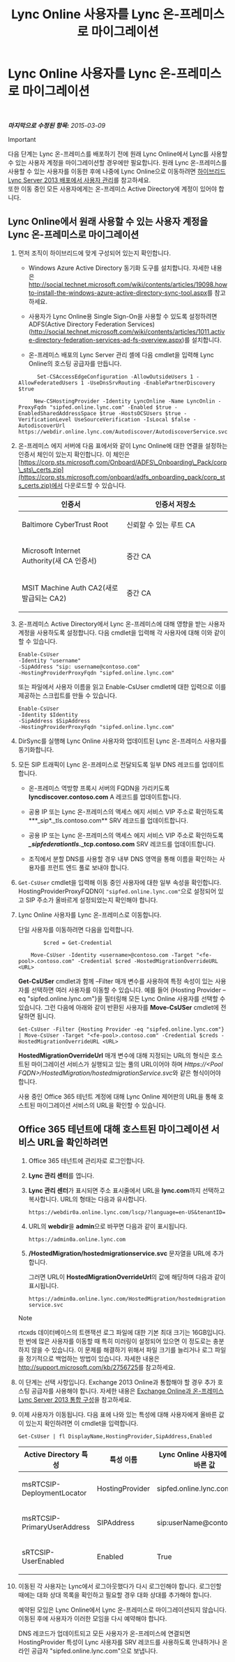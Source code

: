 ﻿---
title: Lync Online 사용자를 Lync 온-프레미스로 마이그레이션
TOCTitle: Lync Online 사용자를 Lync 온-프레미스로 마이그레이션
ms:assetid: 0e29605b-db2d-4cbf-b6a9-15db6b9fdabc
ms:mtpsurl: https://technet.microsoft.com/ko-kr/library/Dn689115(v=OCS.15)
ms:contentKeyID: 62247349
ms.date: 08/10/2015
mtps_version: v=OCS.15
ms.translationtype: HT
---

# Lync Online 사용자를 Lync 온-프레미스로 마이그레이션

 

_**마지막으로 수정된 항목:** 2015-03-09_


> [!IMPORTANT]
> 다음 단계는 Lync 온-프레미스를 배포하기 전에 원래 Lync Online에서 Lync를 사용할 수 있는 사용자 계정을 마이그레이션할 경우에만 필요합니다. 원래 Lync 온-프레미스를 사용할 수 있는 사용자를 이동한 후에 나중에 Lync Online으로 이동하려면 <A href="lync-server-2013-administering-users-in-a-hybrid-deployment.md">하이브리드 Lync Server 2013 배포에서 사용자 관리</A>를 참고하세요.<BR>또한 이동 중인 모든 사용자에게는 온-프레미스 Active Directory에 계정이 있어야 합니다.



## Lync Online에서 원래 사용할 수 있는 사용자 계정을 Lync 온-프레미스로 마이그레이션

1.  먼저 조직이 하이브리드에 맞게 구성되어 있는지 확인합니다.
    
      - Windows Azure Active Directory 동기화 도구를 설치합니다. 자세한 내용은 <http://social.technet.microsoft.com/wiki/contents/articles/19098.howto-install-the-windows-azure-active-directory-sync-tool.aspx>를 참고하세요.
    
      - 사용자가 Lync Online용 Single Sign-On을 사용할 수 있도록 설정하려면 ADFS(Active Directory Federation Services)(<http://social.technet.microsoft.com/wiki/contents/articles/1011.active-directory-federation-services-ad-fs-overview.aspx>)를 설치합니다.
    
      - 온-프레미스 배포의 Lync Server 관리 셸에 다음 cmdlet을 입력해 Lync Online의 호스팅 공급자를 만듭니다.
        
      ```
            Set-CSAccessEdgeConfiguration -AllowOutsideUsers 1 -AllowFederatedUsers 1 -UseDnsSrvRouting -EnablePartnerDiscovery $true
       ```
       ``` 
            New-CSHostingProvider -Identity LyncOnline -Name LyncOnlin -ProxyFqdn "sipfed.online.lync.com" -Enabled $true -EnabledSharedAddressSpace $true -HostsOCSUsers $true -VerificationLevel UseSourceVerification -IsLocal $false -AutodiscoverUrl https://webdir.online.lync.com/Autodiscover/AutodiscoverService.svc/root

    ```

2.  온-프레미스 에지 서버에 다음 표에서와 같이 Lync Online에 대한 연결을 설정하는 인증서 체인이 있는지 확인합니다. 이 체인은 [https://corp.sts.microsoft.com/Onboard/ADFS\_Onboarding\_Pack/corp\_sts\_certs.zip](https://corp.sts.microsoft.com/onboard/adfs_onboarding_pack/corp_sts_certs.zip)에서 다운로드할 수 있습니다.
    
    
    <table>
    <colgroup>
    <col style="width: 50%" />
    <col style="width: 50%" />
    </colgroup>
    <thead>
    <tr class="header">
    <th>인증서</th>
    <th>인증서 저장소</th>
    </tr>
    </thead>
    <tbody>
    <tr class="odd">
    <td><p>Baltimore CyberTrust Root</p></td>
    <td><p>신뢰할 수 있는 루트 CA</p></td>
    </tr>
    <tr class="even">
    <td><p>Microsoft Internet Authority(새 CA 인증서)</p></td>
    <td><p>중간 CA</p></td>
    </tr>
    <tr class="odd">
    <td><p>MSIT Machine Auth CA2(새로 발급되는 CA2)</p></td>
    <td><p>중간 CA</p></td>
    </tr>
    </tbody>
    </table>


3.  온-프레미스 Active Directory에서 Lync 온-프레미스에 대해 영향을 받는 사용자 계정을 사용하도록 설정합니다. 다음 cmdlet을 입력해 각 사용자에 대해 이와 같이 할 수 있습니다.
    
        Enable-CsUser
        -Identity "username" 
        -SipAddress "sip: username@contoso.com"
        -HostingProviderProxyFqdn "sipfed.online.lync.com"
    
    또는 파일에서 사용자 이름을 읽고 Enable-CsUser cmdlet에 대한 입력으로 이를 제공하는 스크립트를 만들 수 있습니다.
    
        Enable-CsUser
        -Identity $Identity 
        -SipAddress $SipAddress 
        -HostingProviderProxyFqdn "sipfed.online.lync.com"

4.  DirSync를 실행해 Lync Online 사용자와 업데이트된 Lync 온-프레미스 사용자를 동기화합니다.

5.  모든 SIP 트래픽이 Lync 온-프레미스로 전달되도록 일부 DNS 레코드를 업데이트합니다.
    
      - 온-프레미스 역방향 프록시 서버의 FQDN을 가리키도록 **lyncdiscover.contoso.com** A 레코드를 업데이트합니다.
    
      - 공용 IP 또는 Lync 온-프레미스의 액세스 에지 서비스 VIP 주소로 확인하도록***\_sip*.\_tls.contoso.com** SRV 레코드를 업데이트합니다.
    
      - 공용 IP 또는 Lync 온-프레미스의 액세스 에지 서비스 VIP 주소로 확인하도록 ***\_sipfederationtls*.\_tcp.contoso.com** SRV 레코드를 업데이트합니다.
    
      - 조직에서 분할 DNS를 사용할 경우 내부 DNS 영역을 통해 이름을 확인하는 사용자를 프런트 엔드 풀로 보내야 합니다.

6.  `Get-CsUser` cmdlet을 입력해 이동 중인 사용자에 대한 일부 속성을 확인합니다. HostingProviderProxyFQDN이 `"sipfed.online.lync.com"`으로 설정되어 있고 SIP 주소가 올바르게 설정되었는지 확인해야 합니다.

7.  Lync Online 사용자를 Lync 온-프레미스로 이동합니다.
    
    단일 사용자를 이동하려면 다음을 입력합니다.
    
    ```
            $cred = Get-Credential
    ```
    ```
        Move-CsUser -Identity <username>@contoso.com -Target "<fe-pool>.contoso.com" -Credential $cred -HostedMigrationOverrideURL <URL>
    ```

    **Get-CsUSer** cmdlet과 함께 –Filter 매개 변수를 사용하여 특정 속성이 있는 사용자를 선택하면 여러 사용자를 이동할 수 있습니다. 예를 들어 {Hosting Provider –eq "sipfed.online.lync.om"}을 필터링해 모든 Lync Online 사용자를 선택할 수 있습니다. 그런 다음에 아래와 같이 반환된 사용자를 **Move-CsUSer** cmdlet에 전달하면 됩니다.
    
        Get-CsUser -Filter {Hosting Provider -eq "sipfed.online.lync.com"} | Move-CsUser -Target "<fe-pool>.contoso.com" -Credential $creds -HostedMigrationOverrideURL <URL>
    
    **HostedMigrationOverrideUrl** 매개 변수에 대해 지정되는 URL의 형식은 호스트된 마이그레이션 서비스가 실행되고 있는 풀의 URL이어야 하며 *Https://\<Pool FQDN\>/HostedMigration/hostedmigrationService.svc*와 같은 형식이어야 합니다.
    
    사용 중인 Office 365 테넌트 계정에 대해 Lync Online 제어판의 URL을 통해 호스트된 마이그레이션 서비스의 URL을 확인할 수 있습니다.
    
    ## Office 365 테넌트에 대해 호스트된 마이그레이션 서비스 URL을 확인하려면
    
    1.  Office 365 테넌트에 관리자로 로그인합니다.
    
    2.  **Lync 관리 센터**를 엽니다.
    
    3.  **Lync 관리 센터**가 표시되면 주소 표시줄에서 URL을 **lync.com**까지 선택하고 복사합니다. URL의 형태는 다음과 유사합니다.
        
        `https://webdir0a.online.lync.com/lscp/?language=en-US&tenantID=`
    
    4.  URL의 **webdir**을 **admin**으로 바꾸면 다음과 같이 표시됩니다.
        
        `https://admin0a.online.lync.com`
    
    5.  **/HostedMigration/hostedmigrationservice.svc** 문자열을 URL에 추가합니다.
        
        그러면 URL이 **HostedMigrationOverrideUrl**의 값에 해당하며 다음과 같이 표시됩니다.
        
        `https://admin0a.online.lync.com/HostedMigration/hostedmigrationservice.svc`
    

    > [!NOTE]  
    > rtcxds 데이터베이스의 트랜잭션 로그 파일에 대한 기본 최대 크기는 16GB입니다. 한 번에 많은 사용자를 이동할 때 특히 미러링이 설정되어 있으면 이 정도로는 충분하지 않을 수 있습니다. 이 문제를 해결하기 위해서 파일 크기를 늘리거나 로그 파일을 정기적으로 백업하는 방법이 있습니다. 자세한 내용은 <A class=uri href="http://support.microsoft.com/kb/2756725">http://support.microsoft.com/kb/2756725</A>를 참고하세요.



8.  이 단계는 선택 사항입니다. Exchange 2013 Online과 통합해야 할 경우 추가 호스팅 공급자를 사용해야 합니다. 자세한 내용은 [Exchange Online과 온-프레미스 Lync Server 2013 통합 구성](lync-server-2013-configuring-on-premises-lync-server-integration-with-exchange-online.md)을 참고하세요.

9.  이제 사용자가 이동됩니다. 다음 표에 나와 있는 특성에 대해 사용자에게 올바른 값이 있는지 확인하려면 이 cmdlet을 입력합니다.
    
        Get-CsUser | fl DisplayName,HostingProvider,SipAddress,Enabled
    
    
    <table>
    <colgroup>
    <col style="width: 25%" />
    <col style="width: 25%" />
    <col style="width: 25%" />
    <col style="width: 25%" />
    </colgroup>
    <thead>
    <tr class="header">
    <th>Active Directory 특성</th>
    <th>특성 이름</th>
    <th>Lync Online 사용자에 대한 올바른 값</th>
    <th>Lync 온-프레미스 사용자에 대한 올바른 값</th>
    </tr>
    </thead>
    <tbody>
    <tr class="odd">
    <td><p>msRTCSIP-DeploymentLocator</p></td>
    <td><p>HostingProvider</p></td>
    <td><p>sipfed.online.lync.com</p></td>
    <td><p>SRV:</p></td>
    </tr>
    <tr class="even">
    <td><p>msRTCSIP-PrimaryUserAddress</p></td>
    <td><p>SIPAddress</p></td>
    <td><p>sip:userName@contoso.com</p></td>
    <td><p>sip:userName@contoso.com</p></td>
    </tr>
    <tr class="odd">
    <td><p>sRTCSIP-UserEnabled</p></td>
    <td><p>Enabled</p></td>
    <td><p>True</p></td>
    <td><p>True</p></td>
    </tr>
    </tbody>
    </table>


10. 이동된 각 사용자는 Lync에서 로그아웃했다가 다시 로그인해야 합니다. 로그인할 때에는 대화 상대 목록을 확인하고 필요할 경우 대화 상대를 추가해야 합니다.
    
    예약된 모임은 Lync Online에서 Lync 온-프레미스로 마이그레이션되지 않습니다. 이동된 후에 사용자가 이러한 모임을 다시 예약해야 합니다.
    
    DNS 레코드가 업데이트되고 모든 사용자가 온-프레미스에 연결되면 HostingProvider 특성이 Lync 사용자를 SRV 레코드를 사용하도록 안내하거나 온라인 공급자 "sipfed.online.lync.com"으로 보냅니다.


